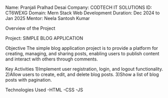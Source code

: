 Name: Pranjali Pralhad Desai
Company: CODTECH IT SOLUTIONS
ID: CT6WEXG
Domain: Mern Stack Web Development
Duration: Dec 2024 to Jan 2025
Mentor: Neela Santosh Kumar

Overview of the Project

Project: SIMPLE BLOG APPLICATION

Objective
The simple blog application project is to provide a platform for creating, managing, and sharing posts, enabling users to publish content and interact with others through comments.

Key Activities
    1)Implement user registration, login, and logout functionality.
    2)Allow users to create, edit, and delete blog posts.
    3)Show a list of blog posts with pagination.

Technologies Used
   -HTML
   -CSS
   -JS









